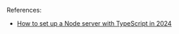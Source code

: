 References:

- [How to set up a Node server with TypeScript in 2024](https://www.learnwithjason.dev/blog/modern-node-server-typescript-2024)
